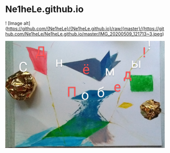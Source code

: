 # Ne1heLe.github.io
! [Image alt] (https://github.com/{Ne1heLe}/{Ne1heLe.github.io}/raw/{master}/{https://github.com/Ne1heLe/Ne1heLe.github.io/master/IMG_20200509_121713~3.jpeg)

<img src="https://github.com/Ne1heLe/Ne1heLe.github.io/raw/master/IMG_20200509_121713~3.jpeg" />
